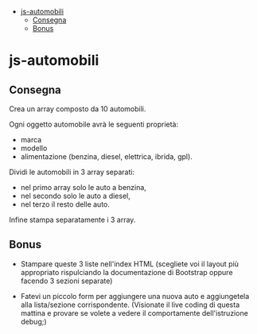 - [js-automobili](#js-automobili)
  - [Consegna](#consegna)
  - [Bonus](#bonus)

# js-automobili

## Consegna

Crea un array composto da 10 automobili.

Ogni oggetto automobile avrà le seguenti proprietà:

- marca
- modello
- alimentazione (benzina, diesel, elettrica, ibrida, gpl).

Dividi le automobili in 3 array separati:

- nel primo array solo le auto a benzina,
- nel secondo solo le auto a diesel,
- nel terzo il resto delle auto.

Infine stampa separatamente i 3 array.

## Bonus

- Stampare queste 3 liste nell'index HTML (scegliete voi il layout più appropriato rispulciando la documentazione di Bootstrap oppure facendo 3 sezioni separate)

- Fatevi un piccolo form per aggiungere una nuova auto e aggiungetela alla lista/sezione corrispondente. (Visionate il live coding di questa mattina e provare se volete a vedere il comportamente dell'istruzione debug;)
